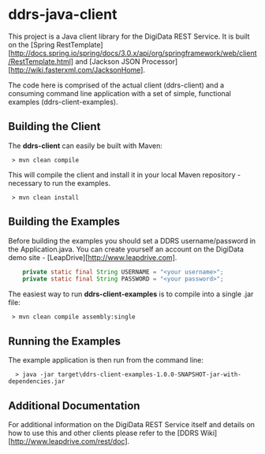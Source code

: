 # ddrs-java-client

This project is a Java client library for the DigiData REST Service.  It is built on the [Spring RestTemplate][http://docs.spring.io/spring/docs/3.0.x/api/org/springframework/web/client/RestTemplate.html] and [Jackson JSON Processor][http://wiki.fasterxml.com/JacksonHome].  

The code here is comprised of the actual client (ddrs-client) and a consuming command line application with a set of simple, functional examples (ddrs-client-examples).

## Building the Client

The **ddrs-client** can easily be built with Maven:

```
 > mvn clean compile
```

This will compile the client and install it in your local Maven repository - necessary to run the examples.

```
 > mvn clean install
```

## Building the Examples

Before building the examples you should set a DDRS username/password in the Application.java.  You can create yourself an account on the DigiData demo site - [LeapDrive][http://www.leapdrive.com].

```java
	private static final String USERNAME = "<your username>";
	private static final String PASSWORD = "<your password>";
```

The easiest way to run **ddrs-client-examples** is to compile into a single .jar file:

```
 > mvn clean compile assembly:single 
```

## Running the Examples

The example application is then run from the command line:

```
  > java -jar target\ddrs-client-examples-1.0.0-SNAPSHOT-jar-with-dependencies.jar
```


## Additional Documentation

For additional information on the DigiData REST Service itself and details on how to use this and other clients please refer to the [DDRS Wiki][http://www.leapdrive.com/rest/doc].
